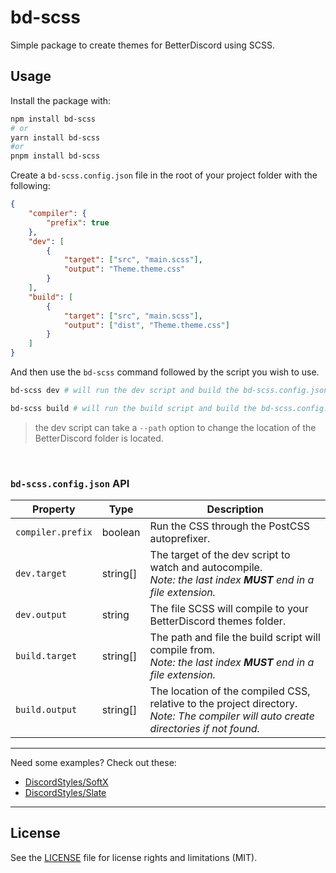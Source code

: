 # bd-scss
Simple package to create themes for BetterDiscord using SCSS.

## Usage
Install the package with:
```bash
npm install bd-scss
# or
yarn install bd-scss
#or
pnpm install bd-scss
```

Create a `bd-scss.config.json` file in the root of your project folder with the following:
```json
{
	"compiler": {
		"prefix": true
	},
	"dev": [
		{
			"target": ["src", "main.scss"],
			"output": "Theme.theme.css"
		}
	],
	"build": [
		{
			"target": ["src", "main.scss"],
			"output": ["dist", "Theme.theme.css"]
		}
	]
}
```

And then use the `bd-scss` command followed by the script you wish to use.
```bash
bd-scss dev # will run the dev script and build the bd-scss.config.json dev object.

bd-scss build # will run the build script and build the bd-scss.config.json build object.
```
> the dev script can take a `--path` option to change the location of the BetterDiscord folder is located.

<br>

### `bd-scss.config.json` API
| Property | Type | Description |
| --- | --- | --- |
| `compiler.prefix` | boolean | Run the CSS through the PostCSS autoprefixer. |
| `dev.target` | string[] | The target of the dev script to watch and autocompile.<br>*Note: the last index **MUST** end in a file extension.* |
| `dev.output` | string | The file SCSS will compile to your BetterDiscord themes folder. |
| `build.target` | string[] | The path and file the build script will compile from. <br>*Note: the last index **MUST** end in a file extension.* |
| `build.output` | string[] | The location of the compiled CSS, relative to the project directory. <br>*Note: The compiler will auto create directories if not found.*

- - -

Need some examples? Check out these:
- [DiscordStyles/SoftX](https://github.com/DiscordStyles/SoftX)
- [DiscordStyles/Slate](https://github.com/DiscordStyles/Slate)

- - -

## License

See the [LICENSE](https://github.com/Gibbu/bd-scss/blob/main/LICENSE) file for license rights and limitations (MIT).